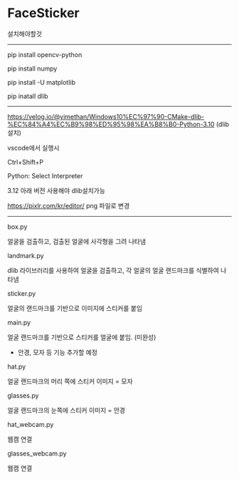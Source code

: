 # FaceSticker

설치해야할것
_________________________________________________

pip install opencv-python

pip install numpy

pip install -U matplotlib

pip inatall dlib
_________________________________________________

https://velog.io/@yimethan/Windows10%EC%97%90-CMake-dlib-%EC%84%A4%EC%B9%98%ED%95%98%EA%B8%B0-Python-3.10 (dlib 설치)

vscode에서 실행시 

Ctrl+Shift+P

Python: Select Interpreter

3.12 아래 버전 사용해야 dlib설치가능

https://pixlr.com/kr/editor/
png 파일로 변경
_________________________________________________

box.py

얼굴을 검출하고, 검출된 얼굴에 사각형을 그려 나타냄

landmark.py

dlib 라이브러리를 사용하여 얼굴을 검출하고, 각 얼굴의 얼굴 랜드마크를 식별하여 나타냄

sticker.py

얼굴의 랜드마크를 기반으로 이미지에 스티커를 붙임

main.py

얼굴 랜드마크를 기반으로 스티커를 얼굴에 붙임. (미완성)
+ 안경, 모자 등 기능 추가할 예정

hat.py

얼굴 랜드마크의 머리 쪽에 스티커 이미지 = 모자

glasses.py

얼굴 랜드마크의 눈쪽에 스티커 이미지 = 안경

hat_webcam.py

웹캠 연결

glasses_webcam.py

웹캠 연결



 
